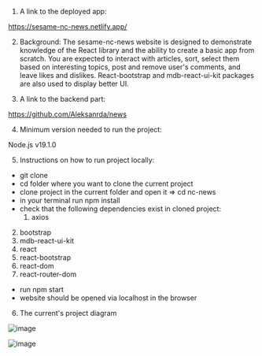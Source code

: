 1) A link to the deployed app:

https://sesame-nc-news.netlify.app/

2) Background:
The sesame-nc-news website is designed to demonstrate knowledge of the React library and the ability to create a basic app from scratch. You are expected to interact with articles, sort, select them based on interesting topics, post and remove user's comments, and leave likes and dislikes. React-bootstrap and mdb-react-ui-kit packages are also used to display better UI. 


3) A link to the backend part:

https://github.com/Aleksanrda/news

4) Minimum version needed to run the project:

Node.js v19.1.0

5) Instructions on how to run project locally:

- git clone <repo-url>
- cd folder where you want to clone the current project
- clone project in the current folder and open it => cd nc-news
- in your terminal run npm install
- check that the following dependencies exist in cloned project:
    1) axios
2) bootstrap
3) mdb-react-ui-kit
4) react
5) react-bootstrap
6) react-dom
7) react-router-dom
    
- run npm start
- website should be opened via localhost in the browser

6) The current's project diagram

![image](https://user-images.githubusercontent.com/33073090/216986342-5158e5d7-1c78-46d9-acb9-24e33a600a42.png)

![image](https://user-images.githubusercontent.com/33073090/216986502-fdfabc94-6716-4610-aba3-a312026b3f7f.png)
